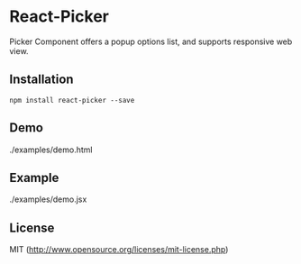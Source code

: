 # React-Picker

Picker Component offers a popup options list, and supports responsive web view.


## Installation

	npm install react-picker --save

## Demo

./examples/demo.html

## Example

./examples/demo.jsx


## License

MIT (http://www.opensource.org/licenses/mit-license.php)